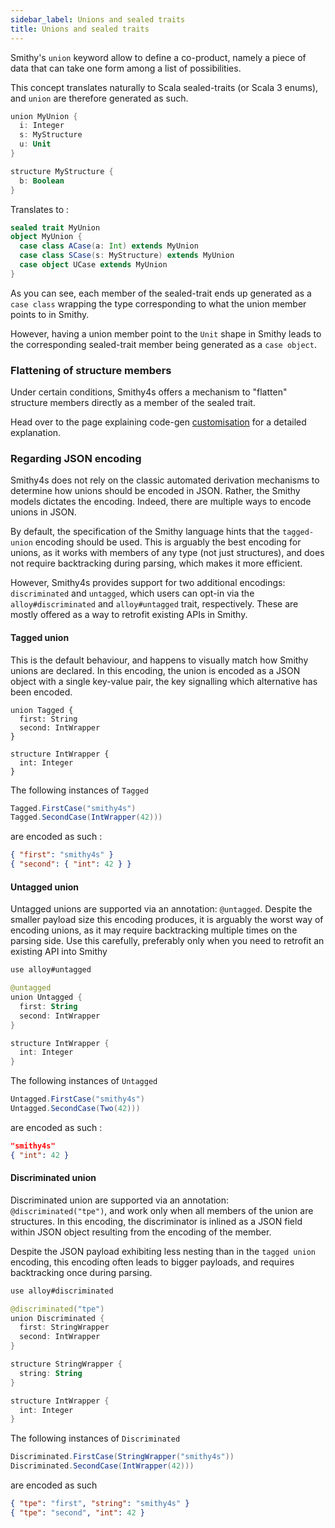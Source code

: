 ```yaml
---
sidebar_label: Unions and sealed traits
title: Unions and sealed traits
---
```


Smithy's `union` keyword allow to define a co-product, namely a piece of data that can take one form among a list of possibilities.

This concept translates naturally to Scala sealed-traits (or Scala 3 enums), and `union` are therefore generated as such.

```kotlin
union MyUnion {
  i: Integer
  s: MyStructure
  u: Unit
}

structure MyStructure {
  b: Boolean
}
```

Translates to :

```scala
sealed trait MyUnion
object MyUnion {
  case class ACase(a: Int) extends MyUnion
  case class SCase(s: MyStructure) extends MyUnion
  case object UCase extends MyUnion
}
```

As you can see, each member of the sealed-trait ends up generated as a `case class` wrapping the type corresponding to what the union member points to in Smithy.

However, having a union member point to the `Unit` shape in Smithy leads to the corresponding sealed-trait member being generated as a `case object`.

### Flattening of structure members

Under certain conditions, Smithy4s offers a mechanism to "flatten" structure members directly as a member of the sealed trait.

Head over to the page explaining code-gen [customisation](01-customisation.md) for a detailed explanation.

### Regarding JSON encoding

Smithy4s does not rely on the classic automated derivation mechanisms to determine how unions should be encoded in JSON. Rather, the Smithy models dictates the encoding. Indeed, there are multiple ways to encode unions in JSON.

By default, the specification of the Smithy language hints that the `tagged-union` encoding should be used. This is arguably the best encoding for unions, as it works with members of any type (not just structures), and does not require backtracking during parsing, which makes it more efficient.

However, Smithy4s provides support for two additional encodings: `discriminated` and `untagged`, which users can opt-in via the `alloy#discriminated` and `alloy#untagged` trait, respectively. These are mostly offered as a way to retrofit existing APIs in Smithy.


#### Tagged union

This is the default behaviour, and happens to visually match how Smithy unions are declared. In this encoding, the union is encoded as a JSON object with a single key-value pair, the key signalling which alternative has been encoded.

```
union Tagged {
  first: String
  second: IntWrapper
}

structure IntWrapper {
  int: Integer
}
```

The following instances of `Tagged`

```scala
Tagged.FirstCase("smithy4s")
Tagged.SecondCase(IntWrapper(42)))
```

are encoded as such :

```json
{ "first": "smithy4s" }
{ "second": { "int": 42 } }
```

#### Untagged union

Untagged unions are supported via an annotation: `@untagged`. Despite the smaller payload size this encoding produces, it is arguably the worst way of encoding unions, as it may require backtracking multiple times on the parsing side. Use this carefully, preferably only when you need to retrofit an existing API into Smithy

```kotlin
use alloy#untagged

@untagged
union Untagged {
  first: String
  second: IntWrapper
}

structure IntWrapper {
  int: Integer
}
```

The following instances of `Untagged`

```scala
Untagged.FirstCase("smithy4s")
Untagged.SecondCase(Two(42)))
```

are encoded as such :

```json
"smithy4s"
{ "int": 42 }
```

#### Discriminated union

Discriminated union are supported via an annotation: `@discriminated("tpe")`, and work only when all members of the union are structures.
In this encoding, the discriminator is inlined as a JSON field within JSON object resulting from the encoding of the member.

Despite the JSON payload exhibiting less nesting than in the `tagged union` encoding, this encoding often leads to bigger payloads, and requires backtracking once during parsing.

```kotlin
use alloy#discriminated

@discriminated("tpe")
union Discriminated {
  first: StringWrapper
  second: IntWrapper
}

structure StringWrapper {
  string: String
}

structure IntWrapper {
  int: Integer
}
```

The following instances of `Discriminated`

```scala
Discriminated.FirstCase(StringWrapper("smithy4s"))
Discriminated.SecondCase(IntWrapper(42)))
```

are  encoded as such

```json
{ "tpe": "first", "string": "smithy4s" }
{ "tpe": "second", "int": 42 }
```

